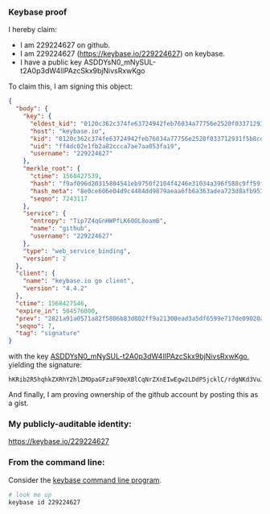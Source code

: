 ### Keybase proof

I hereby claim:

  * I am 229224627 on github.
  * I am 229224627 (https://keybase.io/229224627) on keybase.
  * I have a public key ASDDYsN0_mNySUL-t2A0p3dW4lIPAzcSkx9bjNivsRxwKgo

To claim this, I am signing this object:

```json
{
  "body": {
    "key": {
      "eldest_kid": "0120c362c374fe63724942feb76034a77756e2520f033712931f5b8cd8afb11c702a0a",
      "host": "keybase.io",
      "kid": "0120c362c374fe63724942feb76034a77756e2520f033712931f5b8cd8afb11c702a0a",
      "uid": "ff4dc02e1fb2a82ccca7ae7aa053fa19",
      "username": "229224627"
    },
    "merkle_root": {
      "ctime": 1568427539,
      "hash": "f9af096d20315804541eb9750f2104f4246e31034a396f588c9ff59f7b16bd51e561a42200c4d0e497664bb25a6e8f1c1e2ace537c0460ce3080fbfc7dcca032",
      "hash_meta": "8e0ce606e04d9c4484dd9879aeaa6fb6a363adea723d8afb9534f58f31cca93c",
      "seqno": 7243117
    },
    "service": {
      "entropy": "Tip7Z4qGnHWPfLK60OL8oamB",
      "name": "github",
      "username": "229224627"
    },
    "type": "web_service_binding",
    "version": 2
  },
  "client": {
    "name": "keybase.io go client",
    "version": "4.4.2"
  },
  "ctime": 1568427546,
  "expire_in": 504576000,
  "prev": "2821a91a0571a82f5806b83d802ff9a21300ead3a5df6599e717de09020acc1f",
  "seqno": 7,
  "tag": "signature"
}
```

with the key [ASDDYsN0_mNySUL-t2A0p3dW4lIPAzcSkx9bjNivsRxwKgo](https://keybase.io/229224627), yielding the signature:

```
hKRib2R5hqhkZXRhY2hlZMOpaGFzaF90eXBlCqNrZXnEIwEgw2LDdP5jcklC/rdgNKd3VuJSDwM3EpMfW4zYr7EccCoKp3BheWxvYWTESpcCB8QgKCGpGgVxqC9YBrg9gC/5ohMA6tOl32WZ5xfeCQIKzB/EIDt8qPpwrlyVJUuwNcxKNKM5zwgfKywhyRyIciwIJo6/AgHCo3NpZ8RAWrXUR/yBYCnD7g+OCBD1MZDp65j/eZDZPb9qhkawVDqClxcI9UePa17v5FEDlGt/GhkJzS9YeYTTE+HwAmsBAKhzaWdfdHlwZSCkaGFzaIKkdHlwZQildmFsdWXEIN4L3jiV1tXNcJm+4s+rgM6QqUu/p1XzM4rIUWKdok7uo3RhZ80CAqd2ZXJzaW9uAQ==

```

And finally, I am proving ownership of the github account by posting this as a gist.

### My publicly-auditable identity:

https://keybase.io/229224627

### From the command line:

Consider the [keybase command line program](https://keybase.io/download).

```bash
# look me up
keybase id 229224627
```
